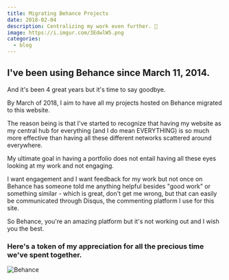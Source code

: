 ```yaml
---
title: Migrating Behance Projects
date: 2018-02-04
description: Centralizing my work even further. 👣
image: https://i.imgur.com/3EdwlW5.png
categories:
  - blog
---
```


## I've been using Behance since March 11, 2014.

And it's been 4 great years but it's time to say goodbye.

By March of 2018, I aim to have all my projects hosted on Behance migrated to this website.

The reason being is that I've started to recognize that having my website as my central hub for everything (and I do mean EVERYTHING) is so much more effective than having all these different networks scattered around everywhere.

My ultimate goal in having a portfolio does not entail having all these eyes looking at my work and not engaging.

I want engagement and I want feedback for my work but not once on Behance has someone told me anything helpful besides "good work" or something similar - which is great, don't get me wrong, but that can easily be communicated through Disqus, the commenting platform I use for this site.

So Behance, you're an amazing platform but it's not working out and I wish you the best.

### Here's a token of my appreciation for all the precious time we've spent together.

![Behance](https://i.imgur.com/tfzoMFu.png)
